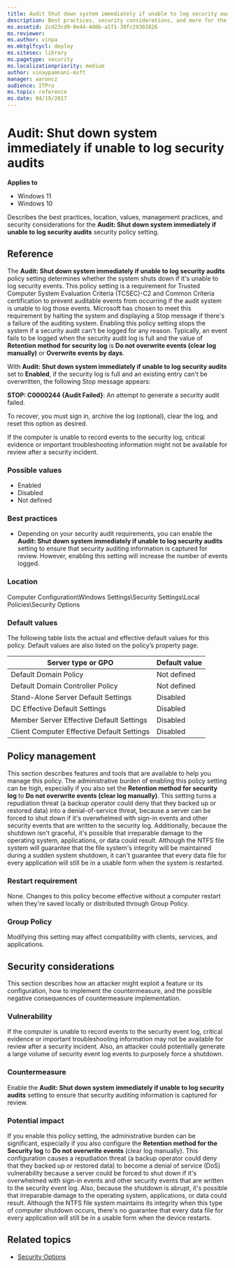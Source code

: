 ```yaml
---
title: Audit Shut down system immediately if unable to log security audits
description: Best practices, security considerations, and more for the security policy setting, Audit Shut down system immediately if unable to log security audits.
ms.assetid: 2cd23cd9-0e44-4d0b-a1f1-39fc29303826
ms.reviewer:
ms.author: vinpa
ms.mktglfcycl: deploy
ms.sitesec: library
ms.pagetype: security
ms.localizationpriority: medium
author: vinaypamnani-msft
manager: aaroncz
audience: ITPro
ms.topic: reference
ms.date: 04/19/2017
---
```


# Audit: Shut down system immediately if unable to log security audits

**Applies to**
-   Windows 11
-   Windows 10

Describes the best practices, location, values, management practices, and security considerations for the **Audit: Shut down system immediately if unable to log security audits** security policy setting.

## Reference

The **Audit: Shut down system immediately if unable to log security audits** policy setting determines whether the system shuts down if it's unable to log security events. This policy setting is a requirement for Trusted Computer System Evaluation Criteria (TCSEC)-C2 and Common Criteria certification to prevent auditable events from occurring if the audit system is unable to log those events. Microsoft has chosen to meet this requirement by halting the system and displaying a Stop message if there's a failure of the auditing system. Enabling this policy setting stops the system if a security audit can't be logged for any reason. Typically, an event fails to be logged when the security audit log is full and the value of **Retention method for security log** is **Do not overwrite events (clear log manually)** or **Overwrite events by days**.

With **Audit: Shut down system immediately if unable to log security audits** set to **Enabled**, if the security log is full and an existing entry can't be overwritten, the following Stop message appears:

**STOP: C0000244 {Audit Failed}**: An attempt to generate a security audit failed.

To recover, you must sign in, archive the log (optional), clear the log, and reset this option as desired.

If the computer is unable to record events to the security log, critical evidence or important troubleshooting information might not be available for review after a security incident.

### Possible values

-   Enabled
-   Disabled
-   Not defined

### Best practices

-   Depending on your security audit requirements, you can enable the **Audit: Shut down system immediately if unable to log security audits** setting to ensure that security auditing information is captured for review. However, enabling this setting will increase the number of events logged.

### Location

Computer Configuration\\Windows Settings\\Security Settings\\Local Policies\\Security Options

### Default values

The following table lists the actual and effective default values for this policy. Default values are also listed on the policy’s property page.

| Server type or GPO | Default value |
| - | - |
| Default Domain Policy | Not defined
| Default Domain Controller Policy | Not defined
| Stand-Alone Server Default Settings | Disabled
| DC Effective Default Settings | Disabled
| Member Server Effective Default Settings | Disabled
| Client Computer Effective Default Settings | Disabled

## Policy management

This section describes features and tools that are available to help you manage this policy.
The administrative burden of enabling this policy setting can be high, especially if you also set the **Retention method for security log** to **Do not overwrite events (clear log manually)**. This setting turns a repudiation threat (a backup operator could deny that they backed up or restored data) into a denial-of-service threat, because a server can be forced to shut down if it's overwhelmed with sign-in events and other security events that are written to the security log. Additionally, because the shutdown isn't graceful, it's possible that irreparable damage to the operating system, applications, or data could result. Although the NTFS file system will guarantee that the file system's integrity will be maintained during a sudden system shutdown, it can't guarantee that every data file for every application will still be in a usable form when the system is restarted.

### Restart requirement

None. Changes to this policy become effective without a computer restart when they're saved locally or distributed through Group Policy.

### Group Policy

Modifying this setting may affect compatibility with clients, services, and applications.

## Security considerations

This section describes how an attacker might exploit a feature or its configuration, how to implement the countermeasure, and the possible negative consequences of countermeasure implementation.

### Vulnerability

If the computer is unable to record events to the security event log, critical evidence or important troubleshooting information may not be available for review after a security incident. Also, an attacker could potentially generate a large volume of security event log events to purposely force a shutdown.

### Countermeasure

Enable the **Audit: Shut down system immediately if unable to log security audits** setting to ensure that security auditing information is captured for review.

### Potential impact

If you enable this policy setting, the administrative burden can be significant, especially if you also configure the **Retention method for the Security log** to **Do not overwrite events** (clear log manually). This configuration causes a repudiation threat (a backup operator could deny that they backed up or restored data) to become a denial of service (DoS) vulnerability because a server could be forced to shut down if it's overwhelmed with sign-in events and other security events that are written to the security event log. Also, because the shutdown is abrupt, it's possible that irreparable damage to the operating system, applications, or data could result. Although the NTFS file system maintains its integrity when this type of computer shutdown occurs, there's no guarantee that every data file for every application will still be in a usable form when the device restarts.

## Related topics

- [Security Options](security-options.md)


